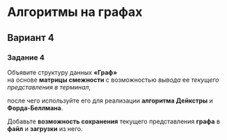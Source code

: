 # Алгоритмы на графах

## Вариант 4

### Задание 4
Объявите структуру данных __«Граф»__\
на основе __матрицы смежности__ с возможностью _вывода_ ее _текущего представления в терминал_,

после чего используйте его для реализации __алгоритма Дейкстры__ и __Форда-Беллмана__.

Добавьте __возможность сохранения__ текущего представления __графа__ в __файл__ и __загрузки__ из него.